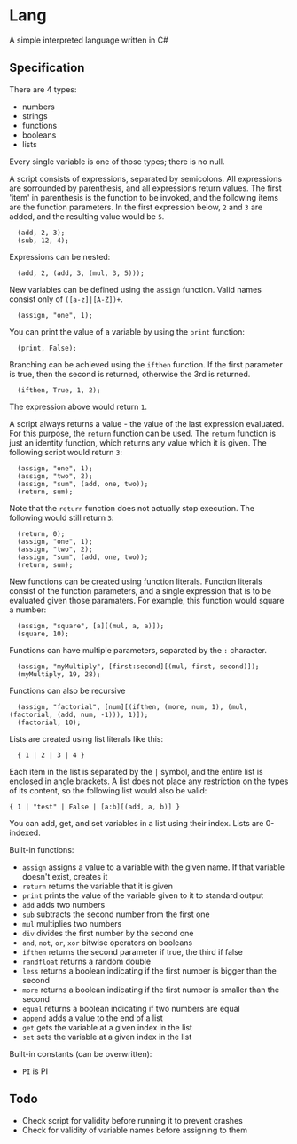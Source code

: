 Lang
====

A simple interpreted language written in C#

Specification
-------------

There are 4 types:
* numbers
* strings
* functions
* booleans
* lists

Every single variable is one of those types; there is no null.

A script consists of expressions, separated by semicolons.
All expressions are sorrounded by parenthesis, and all expressions return values. The first 'item' in parenthesis is the function to be invoked, and the following items are the function parameters. In the first expression below, `2` and `3` are added, and the resulting value would be `5`.

```
  (add, 2, 3);
  (sub, 12, 4);
```

Expressions can be nested:

```
  (add, 2, (add, 3, (mul, 3, 5)));
```

New variables can be defined using the `assign` function. Valid names consist only of `([a-z]|[A-Z])+`.

```
  (assign, "one", 1);
```

You can print the value of a variable by using the `print` function:

```
  (print, False);
```

Branching can be achieved using the `ifthen` function. If the first parameter is true, then the second is returned, otherwise the 3rd is returned.

```
  (ifthen, True, 1, 2);
```

The expression above would return `1`.

A script always returns a value - the value of the last expression evaluated. For this purpose, the `return` function can be used. The `return` function is just an identity function, which returns any value which it is given. The following script would return `3`:

```
  (assign, "one", 1);
  (assign, "two", 2);
  (assign, "sum", (add, one, two));
  (return, sum);
```

Note that the `return` function does not actually stop execution. The following would still return `3`:
```
  (return, 0);
  (assign, "one", 1);
  (assign, "two", 2);
  (assign, "sum", (add, one, two));
  (return, sum);
```

New functions can be created using function literals. Function literals consist of the function parameters, and a single expression that is to be evaluated given those paramaters. For example, this function would square a number:

```
  (assign, "square", [a][(mul, a, a)]);
  (square, 10);
```

Functions can have multiple parameters, separated by the `:` character.

```
  (assign, "myMultiply", [first:second][(mul, first, second)]);
  (myMultiply, 19, 28);
```

Functions can also be recursive

```
  (assign, "factorial", [num][(ifthen, (more, num, 1), (mul, (factorial, (add, num, -1))), 1)]);
  (factorial, 10);
```

Lists are created using list literals like this:

```
  { 1 | 2 | 3 | 4 }
```

Each item in the list is separated by the `|` symbol, and the entire list is enclosed in angle brackets. A list does not place any restriction on the types of its content, so the following list would also be valid:

```
{ 1 | "test" | False | [a:b][(add, a, b)] }
```

You can add, get, and set variables in a list using their index. Lists are 0-indexed.


Built-in functions:
* `assign` assigns a value to a variable with the given name. If that variable doesn't exist, creates it
* `return` returns the variable that it is given
* `print` prints the value of the variable given to it to standard output
* `add` adds two numbers
* `sub` subtracts the second number from the first one
* `mul` multiplies two numbers
* `div` divides the first number by the second one
* `and`, `not`, `or`, `xor` bitwise operators on booleans
* `ifthen` returns the second parameter if true, the third if false
* `randfloat` returns a random double
* `less` returns a boolean indicating if the first number is bigger than the second
* `more` returns a boolean indicating if the first number is smaller than the second
* `equal` returns a boolean indicating if two numbers are equal
* `append` adds a value to the end of a list
* `get` gets the variable at a given index in the list
* `set` sets the variable at a given index in the list

Built-in constants (can be overwritten):
* `PI` is PI

Todo
----
* Check script for validity before running it to prevent crashes
* Check for validity of variable names before assigning to them
